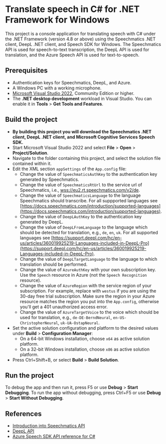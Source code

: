 # Translate speech in C# for .NET Framework for Windows

This project is a console application for translating speech with C# under the .NET Framework (version 4.8 or above) using the Speechmatics .NET client, DeepL .NET client, and Speech SDK for Windows.
The Speechmatics API is used for speech-to-text transcription, the DeepL API is used for translation, and the Azure Speech API is used for text-to-speech.

## Prerequisites

* Authentication keys for Speechmatics, DeepL, and Azure.
* A Windows PC with a working microphone.
* [Microsoft Visual Studio 2022](https://visualstudio.microsoft.com/de/downloads/), Community Edition or higher.
* The **.NET desktop development** workload in Visual Studio.
  You can enable it in **Tools** \> **Get Tools and Features**.

## Build the project

* **By building this project you will download the Speechmatics .NET client, DeepL .NET client, and Microsoft Cognitive Services Speech SDK.**
* Start Microsoft Visual Studio 2022 and select **File** \> **Open** \> **Project/Solution**.
* Navigate to the folder containing this project, and select the solution file contained within it.
* Edit the XML section `appSettings` of the `App.config` file:
  * Change the value of `SpeechmaticsAuthKey` to the authentication key generated by Speechmatics.
  * Change the value of `SpeechmaticsRtUrl` to the service url of Speechmatics, i.e., [wss://eu2.rt.speechmatics.com/v2/de](wss://eu2.rt.speechmatics.com/v2/de).
  * Change the value of `SpeechmaticsLanguage` to the language Speechmatics should transcribe. For all suppported languages see [https://docs.speechmatics.com/introduction/supported-languages](https://docs.speechmatics.com/introduction/supported-languages).
  * Change the value of `DeepLAuthKey` to the authentication key generated by DeepL.
  * Change the value of `DeepLFromLanguage` to the language which should be detected for translation, e.g., `de`, `en`, `uk`. For all supported languages see [https://support.deepl.com/hc/en-us/articles/360019925219-Languages-included-in-DeepL-Pro](https://support.deepl.com/hc/en-us/articles/360019925219-Languages-included-in-DeepL-Pro).
  * Change the value of `DeepLTargetLanguage` to the language to which translation should be performed.
  * Change the value of `AzureAuthKey` with your own subscription key. Use the `Speech` resource in Azure (not the `Speech Recognition` resource).
  * Change the value of `AzureRegion` with the service region of your subscription.
    For example, replace with `westus` if you are using the 30-day free trial subscription. Make sure the region in your Azure resource matches the region you put into the `App.config`, otherwise you'll get a 401 unauthorized access error.
  * Change the value of `AzureTargetVoice` to the voice which should be used for translation, e.g., `de-DE-BerndNeural`, `en-US-ChristopherNeural`, `uk-UA-OstapNeural`. 
* Set the active solution configuration and platform to the desired values under **Build** \> **Configuration Manager**:
  * On a 64-bit Windows installation, choose `x64` as active solution platform.
  * On a 32-bit Windows installation, choose `x86` as active solution platform.
* Press Ctrl+Shift+B, or select **Build** \> **Build Solution**.

## Run the project

To debug the app and then run it, press F5 or use **Debug** \> **Start Debugging**. To run the app without debugging, press Ctrl+F5 or use **Debug** \> **Start Without Debugging**.

## References
* [Introduction into Speechmatics API](https://docs.speechmatics.com/introduction)
* [DeepL API](https://www.deepl.com/docs-api)
* [Azure Speech SDK API reference for C#](https://aka.ms/csspeech/csharpref)
